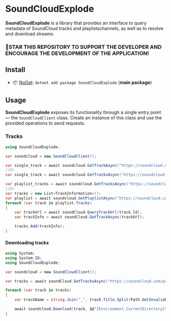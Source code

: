 ﻿# SoundCloudExplode
**SoundCloudExplode** is a library that provides an interface to query metadata of SoundCloud tracks and playlistschannels, as well as to resolve and download streams.

### 🌟STAR THIS REPOSITORY TO SUPPORT THE DEVELOPER AND ENCOURAGE THE DEVELOPMENT OF THE APPLICATION!


## Install

- 📦 [NuGet](https://nuget.org/packages/SoundCloudExplode): `dotnet add package SoundCloudExplode` (**main package**)

## Usage

**SoundCloudExplode** exposes its functionality through a single entry point — the `SoundCloudClient` class.
Create an instance of this class and use the provided operations to send requests.

### Tracks

```csharp
using SoundCloudExplode;

var soundcloud = new SoundCloudClient();

var single_track = await soundcloud.GetTrackAsync("https://soundcloud.com/purityy79/dororo-op-piano-sheet-in-description");
//Or
var single_track = await soundcloud.GetTracksAsync("https://soundcloud.com/purityy79/dororo-op-piano-sheet-in-description");

var playlist_tracks = await soundcloud.GetTracksAsync("https://soundcloud.com/tommy-enjoy/sets/aimer");
//Or
var tracks = new List<TrackInformation>();
var playlist = await soundcloud.GetPlaylistAsync("https://soundcloud.com/tommy-enjoy/sets/aimer");
foreach (var track in playlist.Tracks)
{
    var trackUrl = await soundCloud.QueryTrackUrl(track.Id);
    var trackInfo = await soundCloud.GetTrackAsync(trackUrl);

    tracks.Add(trackInfo);
}
```

#### Downloading tracks

```csharp
using System;
using System.IO;
using SoundCloudExplode;

var soundcloud = new SoundCloudClient();

var tracks = await soundCloud.GetTracksAsync("https://soundcloud.com/purityy79/dororo-op-piano-sheet-in-description");

foreach (var track in tracks)
{
    var trackName = string.Join("_", track.Title.Split(Path.GetInvalidFileNameChars()));

    await soundcloud.Download(track, $@"{Environment.CurrentDirectory}\Download\{trackName}.mp3");
}
```